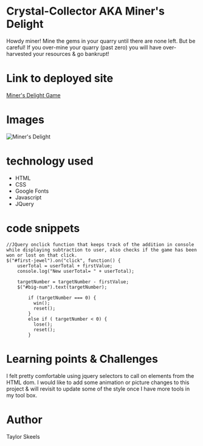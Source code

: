 # Crystal-Collector AKA Miner's Delight

Howdy miner! Mine the gems in  your quarry until there are none left. But be careful! If you over-mine your quarry (past zero) you will have over-harvested your resources & go bankrupt! 


# Link to deployed site
[Miner's Delight Game](https://skeeis.github.io/Crystal-Collector/)


# Images
![Miner's Delight](https://i.imgur.com/Me4Igro.jpg)

# technology used

- HTML
- CSS
- Google Fonts
- Javascript
- JQuery

# code snippets
```
//JQuery onclick function that keeps track of the addition in console while displaying subtraction to user, also checks if the game has been won or lost on that click.
$("#first-jewel").on("click", function() {
    userTotal = userTotal + firstValue;
    console.log("New userTotal= " + userTotal);
    
    targetNumber = targetNumber - firstValue;
    $("#big-num").text(targetNumber); 
          
        if (targetNumber === 0) {
          win();
          reset();
        }
        else if ( targetNumber < 0) {
          lose();
          reset();
        }   
```


# Learning points & Challenges
I felt pretty comfortable using jquery selectors to call on elements from the HTML dom. I would like to add some animation or picture changes to this project & will revisit to update some of the style once I have more tools in my tool box.


# Author 
Taylor Skeels
